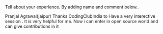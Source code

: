 Tell about your experience.
By adding name and comment below..


Pranjal Agrawal(jaipur)
Thanks CodingClubIndia to Have  a very interective session . It is very helpful for me.
Now i can enter in open source world and can give contributions in it
